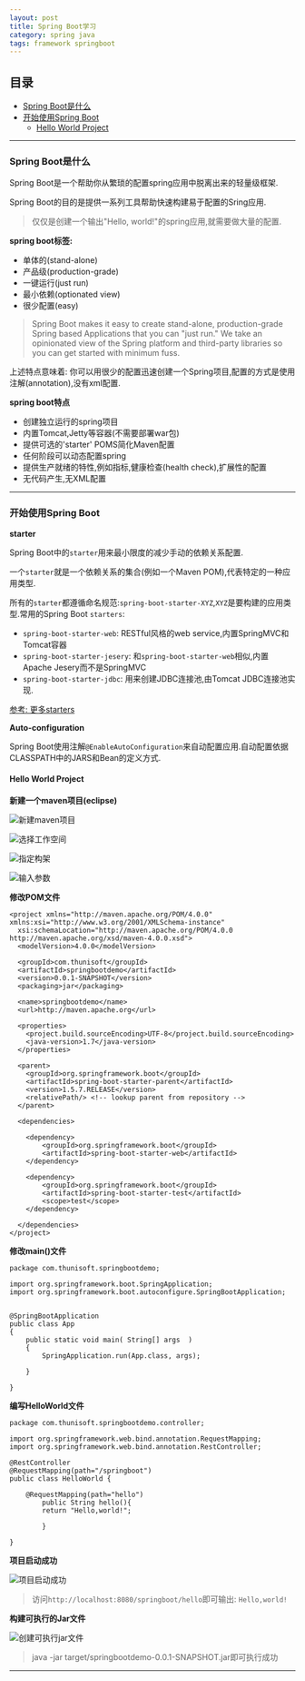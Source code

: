 ```yaml
---
layout: post
title: Spring Boot学习
category: spring java
tags: framework springboot
---
```


## 目录

- [Spring Boot是什么](#1)
- [开始使用Spring Boot](#2)
    - [Hello World Project](#2.1)

---

<h3 id="1">Spring Boot是什么</h3>

Spring Boot是一个帮助你从繁琐的配置spring应用中脱离出来的轻量级框架.

Spring Boot的目的是提供一系列工具帮助快速构建易于配置的Sring应用.

> 仅仅是创建一个输出"Hello, world!"的spring应用,就需要做大量的配置.

**spring boot标签:**

- 单体的(stand-alone)
- 产品级(production-grade)
- 一键运行(just run)
- 最小依赖(optionated view)
- 很少配置(easy)

> Spring Boot makes it easy to create stand-alone, production-grade Spring based Applications that you can "just run." We take an opinionated view of the Spring platform and third-party libraries so you can get started with minimum fuss.

上述特点意味着: 你可以用很少的配置迅速创建一个Spring项目,配置的方式是使用注解(annotation),没有xml配置.

**spring boot特点**

- 创建独立运行的spring项目
- 内置Tomcat,Jetty等容器(不需要部署war包)
- 提供可选的'starter' POMS简化Maven配置
- 任何阶段可以动态配置spring
- 提供生产就绪的特性,例如指标,健康检查(health check),扩展性的配置
- 无代码产生,无XML配置

---

<h3 id="2">开始使用Spring Boot</h3>

**starter**

Spring Boot中的`starter`用来最小限度的减少手动的依赖关系配置.

一个`starter`就是一个依赖关系的集合(例如一个Maven POM),代表特定的一种应用类型.

所有的`starter`都遵循命名规范:`spring-boot-starter-XYZ`,`XYZ`是要构建的应用类型.常用的Spring Boot `starters`:

- `spring-boot-starter-web`: RESTful风格的web service,内置SpringMVC和Tomcat容器
- `spring-boot-starter-jesery`: 和`spring-boot-starter-web`相似,内置Apache Jesery而不是SpringMVC
- `spring-boot-starter-jdbc`: 用来创建JDBC连接池,由Tomcat JDBC连接池实现.

[参考: 更多starters](https://docs.spring.io/spring-boot/docs/current/reference/htmlsingle/#using-boot-starter)

**Auto-configuration**

Spring Boot使用注解`@EnableAutoConfiguration`来自动配置应用.自动配置依据CLASSPATH中的JARS和Bean的定义方式.

<h4 id="2.1">Hello World Project</h4>

**新建一个maven项目(eclipse)**

![新建maven项目](../image/new-maven-project.png)

![选择工作空间](../image/set-workspace.png)

![指定构架](../image/select-archetype.png)

![输入参数](../image/specify-parameter.png)

**修改POM文件**

    <project xmlns="http://maven.apache.org/POM/4.0.0" xmlns:xsi="http://www.w3.org/2001/XMLSchema-instance"
      xsi:schemaLocation="http://maven.apache.org/POM/4.0.0 http://maven.apache.org/xsd/maven-4.0.0.xsd">
      <modelVersion>4.0.0</modelVersion>

      <groupId>com.thunisoft</groupId>
      <artifactId>springbootdemo</artifactId>
      <version>0.0.1-SNAPSHOT</version>
      <packaging>jar</packaging>

      <name>springbootdemo</name>
      <url>http://maven.apache.org</url>

      <properties>
        <project.build.sourceEncoding>UTF-8</project.build.sourceEncoding>
        <java-version>1.7</java-version>
      </properties>
      
      <parent>
        <groupId>org.springframework.boot</groupId>
        <artifactId>spring-boot-starter-parent</artifactId>
        <version>1.5.7.RELEASE</version>
        <relativePath/> <!-- lookup parent from repository -->
      </parent>

      <dependencies>
      
        <dependency>
            <groupId>org.springframework.boot</groupId>
            <artifactId>spring-boot-starter-web</artifactId>
        </dependency>
      
        <dependency>
            <groupId>org.springframework.boot</groupId>
            <artifactId>spring-boot-starter-test</artifactId>
            <scope>test</scope>
        </dependency>
        
      </dependencies>
    </project>


**修改main()文件**

    package com.thunisoft.springbootdemo;

    import org.springframework.boot.SpringApplication;
    import org.springframework.boot.autoconfigure.SpringBootApplication;


    @SpringBootApplication
    public class App 
    {
        public static void main( String[] args  )
        {
            SpringApplication.run(App.class, args);
        
        }

    }

**编写HelloWorld文件**

    package com.thunisoft.springbootdemo.controller;

    import org.springframework.web.bind.annotation.RequestMapping;
    import org.springframework.web.bind.annotation.RestController;

    @RestController
    @RequestMapping(path="/springboot")
    public class HelloWorld {
        
        @RequestMapping(path="hello")
            public String hello(){
            return "Hello,world!";
        
            }

    }

**项目启动成功**

![项目启动成功](../image/startup-success.png)

> 访问`http://localhost:8080/springboot/hello`即可输出: `Hello,world!`

**构建可执行的Jar文件**

![创建可执行jar文件](../image/create-jar.png)

> java -jar target/springbootdemo-0.0.1-SNAPSHOT.jar即可执行成功

---
